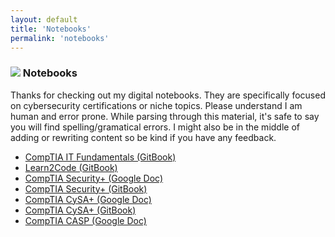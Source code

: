 ```yaml
---
layout: default
title: 'Notebooks'
permalink: 'notebooks'
---
```


<h3><img src="{{ site.baseurl }}/_assets/notes.png"> Notebooks</h3>
Thanks for checking out my digital notebooks. They are specifically focused on cybersecurity certifications or niche topics. Please understand I am human and error prone. While parsing through this material, it's safe to say you will find spelling/gramatical errors. I might also be in the middle of adding or rewriting content so be kind if you have any feedback.  

* [CompTIA IT Fundamentals (GitBook)](https://itfplus.cyberphor.com)
* [Learn2Code (GitBook)](https://learn2code.cyberphor.com)
* [CompTIA Security+ (Google Doc)](https://docs.google.com/document/d/1wcQyeU_1hZkpnyqdtMinFIfvym83pi6_QHoQwgVKa4U/edit?usp=sharing)
* [CompTIA Security+ (GitBook)](https://securityplus.cyberphor.com)
* [CompTIA CySA+ (Google Doc)](https://docs.google.com/document/d/1x6ISY0J3zZ9EqvDSEi3ZNrdNXL3DToHsQqK1LddI08o/edit?usp=sharing)
* [CompTIA CySA+ (GitBook)](https://cysaplus.cyberphor.com)
* [CompTIA CASP (Google Doc)](https://docs.google.com/document/d/109LnHd5HIAvpf-CrqqJy98GmnuIEm0y6D9z3nXuSFv0/edit?usp=sharing)

